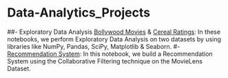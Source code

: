 # Data-Analytics_Projects

##- Exploratory Data Analysis 
[Bollywood Movies](/BollywoodMovieAnalysis.ipynb) & [Cereal Ratings](/CerealRatingAnalysis.ipynb): In these notebooks, we perform Exploratory Data Analysis on two datasets by using libraries like NumPy, Pandas, SciPy, Matplotlib & Seaborn.
#- [Recommendation System](/CollaborativeFiltering.ipynb): In this notebook, we build a Recommendation System using the Collaborative Filtering technique on the MovieLens Dataset.
